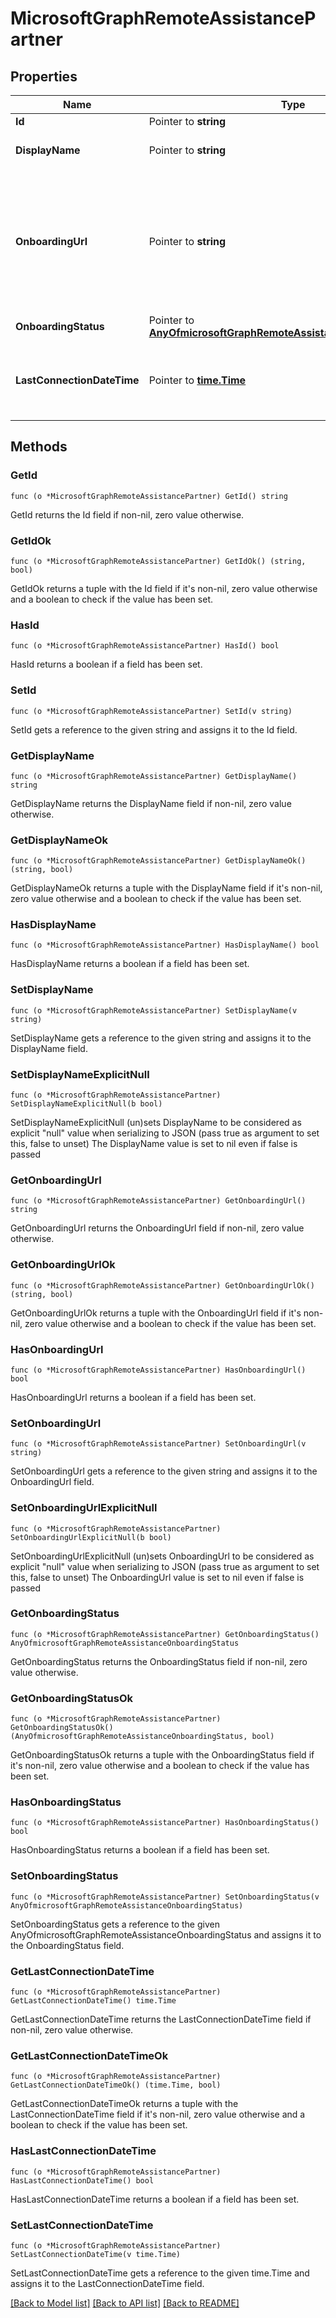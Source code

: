 # MicrosoftGraphRemoteAssistancePartner

## Properties

Name | Type | Description | Notes
------------ | ------------- | ------------- | -------------
**Id** | Pointer to **string** |  | [optional] 
**DisplayName** | Pointer to **string** | Display name of the partner. | [optional] 
**OnboardingUrl** | Pointer to **string** | URL of the partner&#39;s onboarding portal, where an administrator can configure their Remote Assistance service. | [optional] 
**OnboardingStatus** | Pointer to [**AnyOfmicrosoftGraphRemoteAssistanceOnboardingStatus**](anyOf&lt;microsoft.graph.remoteAssistanceOnboardingStatus&gt;.md) | TBD | [optional] 
**LastConnectionDateTime** | Pointer to [**time.Time**](time.Time.md) | Timestamp of the last request sent to Intune by the TEM partner. | [optional] 

## Methods

### GetId

`func (o *MicrosoftGraphRemoteAssistancePartner) GetId() string`

GetId returns the Id field if non-nil, zero value otherwise.

### GetIdOk

`func (o *MicrosoftGraphRemoteAssistancePartner) GetIdOk() (string, bool)`

GetIdOk returns a tuple with the Id field if it's non-nil, zero value otherwise
and a boolean to check if the value has been set.

### HasId

`func (o *MicrosoftGraphRemoteAssistancePartner) HasId() bool`

HasId returns a boolean if a field has been set.

### SetId

`func (o *MicrosoftGraphRemoteAssistancePartner) SetId(v string)`

SetId gets a reference to the given string and assigns it to the Id field.

### GetDisplayName

`func (o *MicrosoftGraphRemoteAssistancePartner) GetDisplayName() string`

GetDisplayName returns the DisplayName field if non-nil, zero value otherwise.

### GetDisplayNameOk

`func (o *MicrosoftGraphRemoteAssistancePartner) GetDisplayNameOk() (string, bool)`

GetDisplayNameOk returns a tuple with the DisplayName field if it's non-nil, zero value otherwise
and a boolean to check if the value has been set.

### HasDisplayName

`func (o *MicrosoftGraphRemoteAssistancePartner) HasDisplayName() bool`

HasDisplayName returns a boolean if a field has been set.

### SetDisplayName

`func (o *MicrosoftGraphRemoteAssistancePartner) SetDisplayName(v string)`

SetDisplayName gets a reference to the given string and assigns it to the DisplayName field.

### SetDisplayNameExplicitNull

`func (o *MicrosoftGraphRemoteAssistancePartner) SetDisplayNameExplicitNull(b bool)`

SetDisplayNameExplicitNull (un)sets DisplayName to be considered as explicit "null" value
when serializing to JSON (pass true as argument to set this, false to unset)
The DisplayName value is set to nil even if false is passed
### GetOnboardingUrl

`func (o *MicrosoftGraphRemoteAssistancePartner) GetOnboardingUrl() string`

GetOnboardingUrl returns the OnboardingUrl field if non-nil, zero value otherwise.

### GetOnboardingUrlOk

`func (o *MicrosoftGraphRemoteAssistancePartner) GetOnboardingUrlOk() (string, bool)`

GetOnboardingUrlOk returns a tuple with the OnboardingUrl field if it's non-nil, zero value otherwise
and a boolean to check if the value has been set.

### HasOnboardingUrl

`func (o *MicrosoftGraphRemoteAssistancePartner) HasOnboardingUrl() bool`

HasOnboardingUrl returns a boolean if a field has been set.

### SetOnboardingUrl

`func (o *MicrosoftGraphRemoteAssistancePartner) SetOnboardingUrl(v string)`

SetOnboardingUrl gets a reference to the given string and assigns it to the OnboardingUrl field.

### SetOnboardingUrlExplicitNull

`func (o *MicrosoftGraphRemoteAssistancePartner) SetOnboardingUrlExplicitNull(b bool)`

SetOnboardingUrlExplicitNull (un)sets OnboardingUrl to be considered as explicit "null" value
when serializing to JSON (pass true as argument to set this, false to unset)
The OnboardingUrl value is set to nil even if false is passed
### GetOnboardingStatus

`func (o *MicrosoftGraphRemoteAssistancePartner) GetOnboardingStatus() AnyOfmicrosoftGraphRemoteAssistanceOnboardingStatus`

GetOnboardingStatus returns the OnboardingStatus field if non-nil, zero value otherwise.

### GetOnboardingStatusOk

`func (o *MicrosoftGraphRemoteAssistancePartner) GetOnboardingStatusOk() (AnyOfmicrosoftGraphRemoteAssistanceOnboardingStatus, bool)`

GetOnboardingStatusOk returns a tuple with the OnboardingStatus field if it's non-nil, zero value otherwise
and a boolean to check if the value has been set.

### HasOnboardingStatus

`func (o *MicrosoftGraphRemoteAssistancePartner) HasOnboardingStatus() bool`

HasOnboardingStatus returns a boolean if a field has been set.

### SetOnboardingStatus

`func (o *MicrosoftGraphRemoteAssistancePartner) SetOnboardingStatus(v AnyOfmicrosoftGraphRemoteAssistanceOnboardingStatus)`

SetOnboardingStatus gets a reference to the given AnyOfmicrosoftGraphRemoteAssistanceOnboardingStatus and assigns it to the OnboardingStatus field.

### GetLastConnectionDateTime

`func (o *MicrosoftGraphRemoteAssistancePartner) GetLastConnectionDateTime() time.Time`

GetLastConnectionDateTime returns the LastConnectionDateTime field if non-nil, zero value otherwise.

### GetLastConnectionDateTimeOk

`func (o *MicrosoftGraphRemoteAssistancePartner) GetLastConnectionDateTimeOk() (time.Time, bool)`

GetLastConnectionDateTimeOk returns a tuple with the LastConnectionDateTime field if it's non-nil, zero value otherwise
and a boolean to check if the value has been set.

### HasLastConnectionDateTime

`func (o *MicrosoftGraphRemoteAssistancePartner) HasLastConnectionDateTime() bool`

HasLastConnectionDateTime returns a boolean if a field has been set.

### SetLastConnectionDateTime

`func (o *MicrosoftGraphRemoteAssistancePartner) SetLastConnectionDateTime(v time.Time)`

SetLastConnectionDateTime gets a reference to the given time.Time and assigns it to the LastConnectionDateTime field.


[[Back to Model list]](../README.md#documentation-for-models) [[Back to API list]](../README.md#documentation-for-api-endpoints) [[Back to README]](../README.md)


